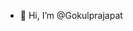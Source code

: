 - 👋 Hi, I’m @Gokulprajapat
<!---
Sheenukhan098/Sheenukhan098 is a ✨ special ✨ repository because its `README.md` (this file) appears on your GitHub profile.
You can click the Preview link to take a look at your changes.
-->
